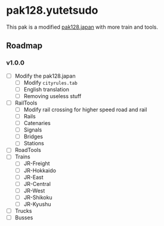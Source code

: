 # pak128.yutetsudo

This pak is a modified [pak128.japan](http://pak128.jpn.org/shoukai.htm.en) with more train and tools.

## Roadmap

### v1.0.0
- [ ] Modify the pak128.japan
    - [ ] Modify `cityrules.tab`
    - [ ] English translation
    - [ ] Removing useless stuff
- [ ] RailTools
    - [ ] Modify rail crossing for higher speed road and rail
    - [ ] Rails
    - [ ] Catenaries 
    - [ ] Signals
    - [ ] Bridges
    - [ ] Stations
- [ ] RoadTools
- [ ] Trains
    - [ ] JR-Freight
    - [ ] JR-Hokkaido
    - [ ] JR-East
    - [ ] JR-Central
    - [ ] JR-West
    - [ ] JR-Shikoku
    - [ ] JR-Kyushu
- [ ] Trucks
- [ ] Busses